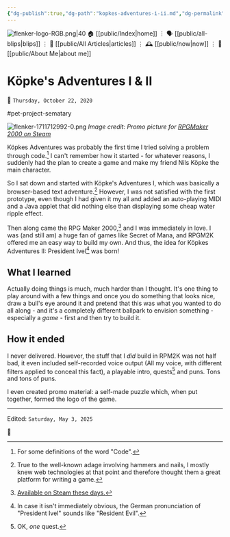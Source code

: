 ```yaml
---
{"dg-publish":true,"dg-path":"kopkes-adventures-i-ii.md","dg-permalink":"kopkes-adventures-i-ii/","permalink":"/kopkes-adventures-i-ii/","title":"Köpke's Adventures I & II"}
---
```



<div class="transclusion internal-embed is-loaded"><div class="markdown-embed">




![flenker-logo-RGB.png|40](/img/user/attachments/flenker-logo-RGB.png)
🏠 [[public/Index\|home]]  ⋮ 🗣️ [[public/all-blips\|blips]] ⋮  📝 [[public/All Articles\|articles]]  ⋮ 🕰️ [[public/now\|now]] ⋮ 🪪 [[public/About Me\|about me]]


</div></div>


# Köpke's Adventures I & II
<p><span>📆 <code>Thursday, October 22, 2020</code></span></p>
#pet-project-sematary

![flenker-1711712992-0.png](/img/user/attachments/flenker-1711712992-0.png)
_Image credit: Promo picture for [RPGMaker 2000 on Steam](https://store.steampowered.com/app/383730/RPG_Maker_2000/)_

Köpkes Adventures was probably the first time I tried solving a problem through code.[^1] I can't remember how it started - for whatever reasons, I suddenly had the plan to create a game and make my friend Nils Köpke the main character.

So I sat down and started with Köpke's Adventures I, which was basically a browser-based text adventure.[^2] However, I was not satisfied with the first prototype, even though I had given it my all and added an auto-playing MIDI and a Java applet that did nothing else than displaying some cheap water ripple effect.

Then along came the RPG Maker 2000,[^5] and I was
immediately in love. I was (and still am) a huge fan of games like Secret of Mana, and RPGM2K offered me an easy way to build my own.  And thus, the idea for Köpkes Adventures II: President Ivel[^3] was born!

## What I learned
Actually doing things is much, much harder than I thought. It's one thing to play around with a few things and once you do something that looks nice, draw a bull's eye around it and pretend that this was what you wanted to do all along - and it's a completely different ballpark to envision something - especially a _game_ - first and then try to build it.

## How it ended
I never delivered. However, the stuff that I _did_ build in RPM2K was not half bad, it even included self-recorded voice output (All my voice, with different filters applied to conceal this fact), a playable intro, quests[^4] and puns. Tons and tons of puns.

I even created promo material: a self-made puzzle which, when put together, formed the logo of the game.



[^1]: For some definitions of the word "Code".
[^2]: True to the well-known adage involving hammers and nails, I mostly knew web technologies at that point and therefore thought them a great platform for writing a game.
[^3]: In case it isn't immediately obvious, the German pronunciation of "President Ivel" sounds like "Resident Evil".
[^4]: OK, _one_ quest.
[^5]: [Available on Steam these days.](https://store.steampowered.com/app/383730/RPG_Maker_2000/)

- - -
<p><span>Edited: <code>Saturday, May 3, 2025</code></span></p>
👾
